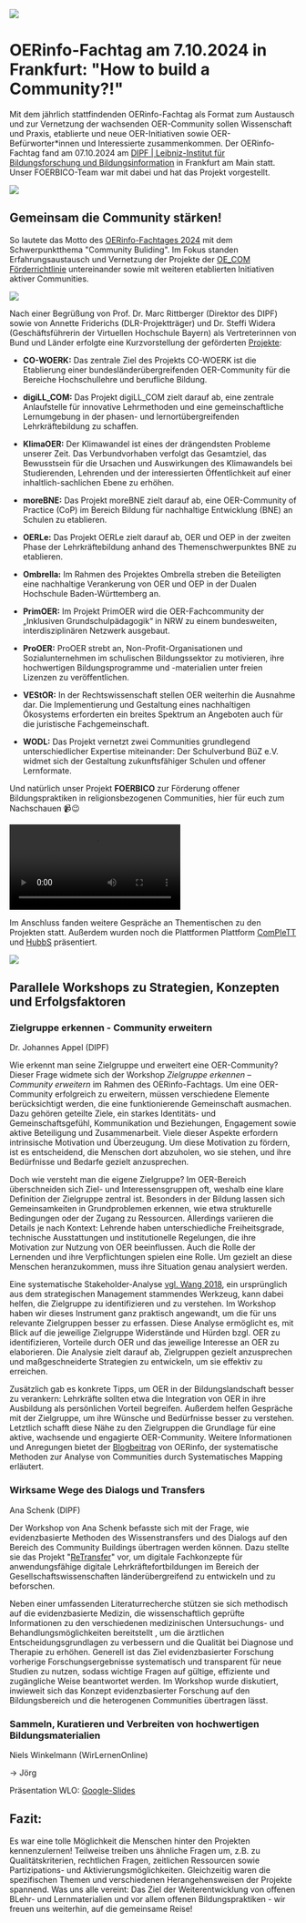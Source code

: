 ![](http://oer.community/wp-content/uploads/2024/10/OERinfo-Fachtag.jpg)

# OERinfo-Fachtag am 7.10.2024 in Frankfurt: "How to build a Community?!"

Mit dem jährlich stattfindenden OERinfo-Fachtag als Format zum Austausch und zur Vernetzung der wachsenden OER-Community sollen Wissenschaft und Praxis, etablierte und neue OER-Initiativen sowie OER-Befürworter*innen und Interessierte zusammenkommen. Der OERinfo-Fachtag fand am 07.10.2024 am [DIPF | Leibniz-Institut für Bildungsforschung und Bildungsinformation](https://www.dipf.de/de) in Frankfurt am Main statt. Unser FOERBICO-Team war mit dabei und hat das Projekt vorgestellt.

![](http://oer.community/wp-content/uploads/2024/10/IMG_9013-scaled.jpg)

## Gemeinsam die Community stärken!

So lautete das Motto des [OERinfo-Fachtages 2024](https://open-educational-resources.de/oerinfo-fachtag/) mit dem Schwerpunktthema "Community Buliding". Im Fokus standen Erfahrungsaustausch und Vernetzung der Projekte der [OE_COM Förderrichtlinie](https://www.oer-strategie.de/foerdern/foerderrichtlinien/) untereinander sowie mit weiteren etablierten Initiativen aktiver Communities.

![](http://oer.community/wp-content/uploads/2024/10/IMG_9015-scaled.jpg)

Nach einer Begrüßung von Prof. Dr. Marc Rittberger (Direktor des DIPF) sowie von Annette Friderichs (DLR-Projektträger) und Dr. Steffi Widera (Geschäftsführerin der Virtuellen Hochschule Bayern) als Vertreterinnen von Bund und Länder erfolgte eine Kurzvorstellung der geförderten [Projekte](https://www.oer-strategie.de/foerdern/gefoerderte-projekte/):

- **CO-WOERK:** Das zentrale Ziel des Projekts CO-WOERK ist die Etablierung einer bundesländerübergreifenden OER-Community für die Bereiche Hochschullehre und berufliche Bildung.

- **digiLL_COM:** Das Projekt digiLL_COM zielt darauf ab, eine zentrale Anlaufstelle für innovative Lehrmethoden und eine gemeinschaftliche Lernumgebung in der phasen- und lernortübergreifenden Lehrkräftebildung zu schaffen.

- **KlimaOER:** Der Klimawandel ist eines der drängendsten Probleme unserer Zeit. Das Verbundvorhaben verfolgt das Gesamtziel, das Bewusstsein für die Ursachen und Auswirkungen des Klimawandels bei Studierenden, Lehrenden und der interessierten Öffentlichkeit auf einer inhaltlich-sachlichen Ebene zu erhöhen.

- **moreBNE:** Das Projekt moreBNE zielt darauf ab, eine OER-Community of Practice (CoP) im Bereich Bildung für nachhaltige Entwicklung (BNE) an Schulen zu etablieren.

- **OERLe:** Das Projekt OERLe zielt darauf ab, OER und OEP in der zweiten Phase der Lehrkräftebildung anhand des Themenschwerpunktes BNE zu etablieren.

- **Ombrella:** Im Rahmen des Projektes Ombrella streben die Beteiligten eine nachhaltige Verankerung von OER und OEP in der Dualen Hochschule Baden-Württemberg an.

- **PrimOER:** Im Projekt PrimOER wird die OER-Fachcommunity der „Inklusiven Grundschulpädagogik“ in NRW zu einem bundesweiten, interdisziplinären Netzwerk ausgebaut.

- **ProOER:** ProOER strebt an, Non-Profit-Organisationen und Sozialunternehmen im schulischen Bildungssektor zu motivieren, ihre hochwertigen Bildungsprogramme und -materialien unter freien Lizenzen zu veröffentlichen.

- **VEStOR:** In der Rechtswissenschaft stellen OER weiterhin die Ausnahme dar. Die Implementierung und Gestaltung eines nachhaltigen Ökosystems erforderten ein breites Spektrum an Angeboten auch für die juristische Fachgemeinschaft.

- **WODL:** Das Projekt vernetzt zwei Communities grundlegend unterschiedlicher Expertise miteinander: Der Schulverbund BüZ e.V. widmet sich der Gestaltung zukunftsfähiger Schulen und offener Lernformate.

Und natürlich unser Projekt **FOERBICO** zur Förderung offener Bildungspraktiken in religionsbezogenen Communities, hier für euch zum Nachschauen 📹😉

![](http://oer.community/wp-content/uploads/2024/10/Kurzvorstellung-FOERBICO.mp4)

Im Anschluss fanden weitere Gespräche an Thementischen zu den Projekten statt. Außerdem wurden noch die Plattformen Plattform [ComPleTT](https://complett.bildungsserver.de/) und [HubbS](https://hubbs.schule/) präsentiert. 

![](http://oer.community/wp-content/uploads/2024/10/IMG_9017-scaled.jpg)

## Parallele Workshops zu Strategien, Konzepten und Erfolgsfaktoren

### Zielgruppe erkennen - Community erweitern

Dr. Johannes Appel (DIPF)

Wie erkennt man seine Zielgruppe und erweitert eine OER-Community? Dieser Frage widmete sich der Workshop *Zielgruppe erkennen – Community erweitern* im Rahmen des OERinfo-Fachtags. Um eine OER-Community erfolgreich zu erweitern, müssen verschiedene Elemente berücksichtigt werden, die eine funktionierende Gemeinschaft ausmachen. Dazu gehören geteilte Ziele, ein starkes Identitäts- und Gemeinschaftsgefühl, Kommunikation und Beziehungen, Engagement sowie aktive Beteiligung und Zusammenarbeit. Viele dieser Aspekte erfordern intrinsische Motivation und Überzeugung. Um diese Motivation zu fördern, ist es entscheidend, die Menschen dort abzuholen, wo sie stehen, und ihre Bedürfnisse und Bedarfe gezielt anzusprechen.

Doch wie versteht man die eigene Zielgruppe? Im OER-Bereich überschneiden sich Ziel- und Interessensgruppen oft, weshalb eine klare Definition der Zielgruppe zentral ist. Besonders in der Bildung lassen sich Gemeinsamkeiten in Grundproblemen erkennen, wie etwa strukturelle Bedingungen oder der Zugang zu Ressourcen. Allerdings variieren die Details je nach Kontext: Lehrende haben unterschiedliche Freiheitsgrade, technische Ausstattungen und institutionelle Regelungen, die ihre Motivation zur Nutzung von OER beeinflussen. Auch die Rolle der Lernenden und ihre Verpflichtungen spielen eine Rolle. Um gezielt an diese Menschen heranzukommen, muss ihre Situation genau analysiert werden.

Eine systematische Stakeholder-Analyse [vgl. Wang 2018](http://universitypublications.net/jte/0802/pdf/H8V237.pdf), ein ursprünglich aus dem strategischen Management stammendes Werkzeug, kann dabei helfen, die Zielgruppe zu identifizieren und zu verstehen. Im Workshop haben wir dieses Instrument ganz praktisch angewandt, um die für uns relevante Zielgruppen besser zu erfassen. Diese Analyse ermöglicht es, mit Blick auf die jeweilige Zielgruppe Widerstände und Hürden bzgl. OER zu identifizieren,  Vorteile durch OER und das jeweilige Interesse an OER zu elaborieren. Die Analysie zielt darauf ab, Zielgruppen gezielt anzusprechen und maßgeschneiderte Strategien zu entwickeln, um sie effektiv zu erreichen.

Zusätzlich gab es konkrete Tipps, um OER in der Bildungslandschaft besser zu verankern: Lehrkräfte sollten etwa die Integration von OER in ihre Ausbildung als persönlichen Vorteil begreifen. Außerdem helfen Gespräche mit der Zielgruppe, um ihre Wünsche und Bedürfnisse besser zu verstehen. Letztlich schafft diese Nähe zu den Zielgruppen die Grundlage für eine aktive, wachsende und engagierte OER-Community. Weitere Informationen und Anregungen bietet der [Blogbeitrag](https://open-educational-resources.de/ein-systematisches-mapping-von-communities-in-der-bildung/) von OERinfo, der systematische Methoden zur Analyse von Communities durch Systematisches Mapping erläutert. 

### Wirksame Wege des Dialogs und Transfers

Ana Schenk (DIPF)

Der Workshop von Ana Schenk befasste sich mit der Frage, wie evidenzbasierte Methoden des Wissenstransfers und des Dialogs auf den Bereich des Community Buildings übertragen werden können. Dazu stellte sie das Projekt "[ReTransfer](https://retransfer.digital/)" vor, um digitale Fachkonzepte für anwendungsfähige digitale Lehrkräftefortbildungen im Bereich der Gesellschaftswissenschaften länderübergreifend zu entwickeln und zu beforschen.

Neben einer umfassenden Literaturrecherche stützen sie sich methodisch auf die evidenzbasierte Medizin, die wissenschaftlich geprüfte Informationen zu den verschiedenen medizinischen Untersuchungs- und Behandlungsmöglichkeiten bereitstellt , um die ärztlichen Entscheidungsgrundlagen zu verbessern und die Qualität bei Diagnose und Therapie zu erhöhen. Generell ist das Ziel evidenzbasierter Forschung vorherige Forschungsergebnisse systematisch und transparent für neue Studien zu nutzen, sodass wichtige Fragen auf gültige, effiziente und zugängliche Weise beantwortet werden. Im Workshop wurde diskutiert, inwieweit sich das Konzept evidenzbasierter Forschung auf den Bildungsbereich und die heterogenen Communities übertragen lässt.

### Sammeln, Kuratieren und Verbreiten von hochwertigen Bildungsmaterialien

Niels Winkelmann (WirLernenOnline)

-> Jörg

Präsentation WLO: [Google-Slides](https://docs.google.com/presentation/d/1LQm3TXCwy3xT1idMCUAxWYuWqv9YeJt5SCvn5QU_vhg/edit?usp=sharing)

## Fazit:

Es war eine tolle Möglichkeit die Menschen hinter den Projekten kennenzulernen! Teilweise treiben uns ähnliche Fragen um, z.B. zu Qualitätskriterien, rechtlichen Fragen, zeitlichen Ressourcen sowie Partizipations- und Aktivierungsmöglichkeiten. Gleichzeitig waren die spezifischen Themen und verschiedenen Herangehensweisen der Projekte spannend. Was uns alle vereint: Das Ziel der Weiterentwicklung von offenen BLehr- und Lernmaterialien und vor allem offenen Bildungspraktiken - wir freuen uns weiterhin, auf die gemeinsame Reise!